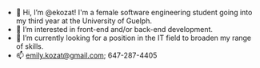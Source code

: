 - 👋 Hi, I’m @ekozat! I'm a female software engineering student going into my third year at the University of Guelph.
- 👀 I’m interested in front-end and/or back-end development.
- 🌱 I’m currently looking for a position in the IT field to broaden my range of skills.
- 📫 emily.kozat@gmail.com; 647-287-4405
   
   

<!---
ekozat/ekozat is a ✨ special ✨ repository because its `README.md` (this file) appears on your GitHub profile.
You can click the Preview link to take a look at your changes.
--->
